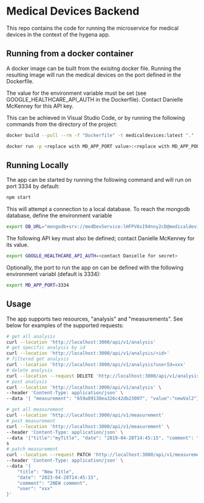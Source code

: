 # Medical Devices Backend

This repo contains the code for running the microservice for medical devices in the context of the hygena app.

## Running from a docker container

A docker image can be built from the exisitng docker file. Running the resulting image will run the medical devices on the port defined in the Dockerfile. 

The value for the environment variable must be set (see GOOGLE_HEALTHCARE_API_AUTH in the Dockerfile). Contact Danielle McKenney for this API key. 

This can be achieved in Visual Studio Code, or by running the following commands from the directory of the project:

```bash
docker build --pull --rm -f "Dockerfile" -t medicaldevices:latest "."

docker run -p <replace with MD_APP_PORT value>:<replace with MD_APP_PORT value> medicaldevices:latest

```

## Running Locally

The app can be started by running the following command and will run on port 3334 by default:

```bash
npm start
```
This will attempt a connection to a local database. To reach the mongodb database, define the environment variable

```bash
export DB_URL="mongodb+srv://medDevService:lHFPV6sI94nny2cD@medicaldevicescluster.h2blqct.mongodb.net/?retryWrites=true&w=majority"
```
The following API key must also be defined; contact Danielle McKenney for its value.

```bash
export GOOGLE_HEALTHCARE_API_AUTH=<contact Danielle for secret>
```

Optionally, the port to run the app on can be defined with the following environment variabl (default is 3334):

```bash
export MD_APP_PORT=3334
```

## Usage

The app supports two resources, "analysis" and "measurements". See below for examples of the supported requests:

```bash
# get all analysis
curl --location 'http://localhost:3000/api/v1/analysis'
# get specific analysis by id
curl --location 'http://localhost:3000/api/v1/analysis/<id>'
# filtered get analysis
curl --location 'http://localhost:3000/api/v1/analysis?userId=xxx'
# delete analysis
curl --location --request DELETE 'http://localhost:3000/api/v1/analysis/659966eea30e7700627e5e1a'
# post analysis
curl --location 'http://localhost:3000/api/v1/analysis' \
--header 'Content-Type: application/json' \
--data '{ "measurement": "659a89130ea326c42db23007", "value":"newVal2"}'

# get all measurement
curl --location 'http://localhost:3000/api/v1/measurement'
# post measurement
curl --location 'http://localhost:3000/api/v1/measurement' \
--header 'Content-Type: application/json' \
--data '{"title":"myTitle", "date": "2019-04-28T14:45:15", "comment": "cmt", "type": "bloodPressure", "user": "123a"}'
s
# patch measurement
curl --location --request PATCH 'http://localhost:3000/api/v1/measurement/659a89130ea326c42db23007' \
--header 'Content-Type: application/json' \
--data '{
    "title": "New Title",
    "date": "2023-04-28T14:45:15",
    "comment": "2NEW comment",
    "user": "xxx"
}'
```
